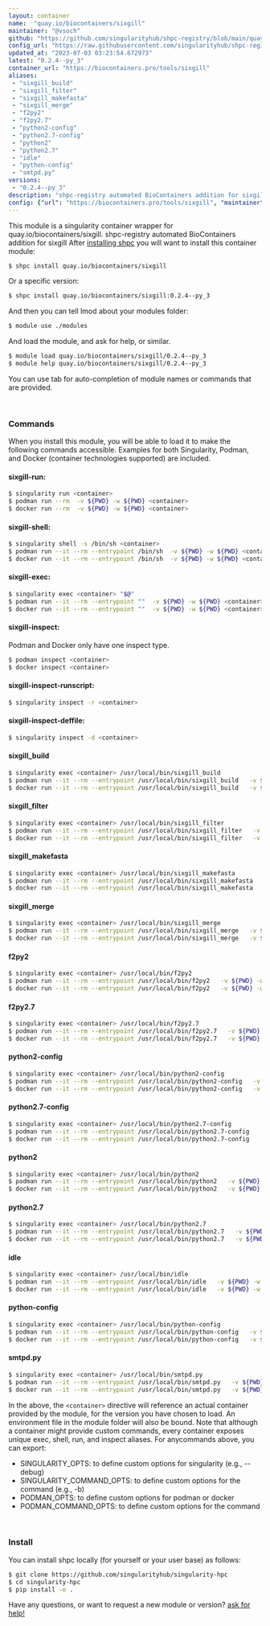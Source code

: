 ```yaml
---
layout: container
name:  "quay.io/biocontainers/sixgill"
maintainer: "@vsoch"
github: "https://github.com/singularityhub/shpc-registry/blob/main/quay.io/biocontainers/sixgill/container.yaml"
config_url: "https://raw.githubusercontent.com/singularityhub/shpc-registry/main/quay.io/biocontainers/sixgill/container.yaml"
updated_at: "2023-07-03 03:23:54.672973"
latest: "0.2.4--py_3"
container_url: "https://biocontainers.pro/tools/sixgill"
aliases:
 - "sixgill_build"
 - "sixgill_filter"
 - "sixgill_makefasta"
 - "sixgill_merge"
 - "f2py2"
 - "f2py2.7"
 - "python2-config"
 - "python2.7-config"
 - "python2"
 - "python2.7"
 - "idle"
 - "python-config"
 - "smtpd.py"
versions:
 - "0.2.4--py_3"
description: "shpc-registry automated BioContainers addition for sixgill"
config: {"url": "https://biocontainers.pro/tools/sixgill", "maintainer": "@vsoch", "description": "shpc-registry automated BioContainers addition for sixgill", "latest": {"0.2.4--py_3": "sha256:c4ff3e41f2af17e3a2ac0e540c3438950a62a7f5cf48b5ffa16abd3377b17007"}, "tags": {"0.2.4--py_3": "sha256:c4ff3e41f2af17e3a2ac0e540c3438950a62a7f5cf48b5ffa16abd3377b17007"}, "docker": "quay.io/biocontainers/sixgill", "aliases": {"sixgill_build": "/usr/local/bin/sixgill_build", "sixgill_filter": "/usr/local/bin/sixgill_filter", "sixgill_makefasta": "/usr/local/bin/sixgill_makefasta", "sixgill_merge": "/usr/local/bin/sixgill_merge", "f2py2": "/usr/local/bin/f2py2", "f2py2.7": "/usr/local/bin/f2py2.7", "python2-config": "/usr/local/bin/python2-config", "python2.7-config": "/usr/local/bin/python2.7-config", "python2": "/usr/local/bin/python2", "python2.7": "/usr/local/bin/python2.7", "idle": "/usr/local/bin/idle", "python-config": "/usr/local/bin/python-config", "smtpd.py": "/usr/local/bin/smtpd.py"}}
---
```


This module is a singularity container wrapper for quay.io/biocontainers/sixgill.
shpc-registry automated BioContainers addition for sixgill
After [installing shpc](#install) you will want to install this container module:


```bash
$ shpc install quay.io/biocontainers/sixgill
```

Or a specific version:

```bash
$ shpc install quay.io/biocontainers/sixgill:0.2.4--py_3
```

And then you can tell lmod about your modules folder:

```bash
$ module use ./modules
```

And load the module, and ask for help, or similar.

```bash
$ module load quay.io/biocontainers/sixgill/0.2.4--py_3
$ module help quay.io/biocontainers/sixgill/0.2.4--py_3
```

You can use tab for auto-completion of module names or commands that are provided.

<br>

### Commands

When you install this module, you will be able to load it to make the following commands accessible.
Examples for both Singularity, Podman, and Docker (container technologies supported) are included.

#### sixgill-run:

```bash
$ singularity run <container>
$ podman run --rm  -v ${PWD} -w ${PWD} <container>
$ docker run --rm  -v ${PWD} -w ${PWD} <container>
```

#### sixgill-shell:

```bash
$ singularity shell -s /bin/sh <container>
$ podman run --it --rm --entrypoint /bin/sh  -v ${PWD} -w ${PWD} <container>
$ docker run --it --rm --entrypoint /bin/sh  -v ${PWD} -w ${PWD} <container>
```

#### sixgill-exec:

```bash
$ singularity exec <container> "$@"
$ podman run --it --rm --entrypoint ""  -v ${PWD} -w ${PWD} <container> "$@"
$ docker run --it --rm --entrypoint ""  -v ${PWD} -w ${PWD} <container> "$@"
```

#### sixgill-inspect:

Podman and Docker only have one inspect type.

```bash
$ podman inspect <container>
$ docker inspect <container>
```

#### sixgill-inspect-runscript:

```bash
$ singularity inspect -r <container>
```

#### sixgill-inspect-deffile:

```bash
$ singularity inspect -d <container>
```


#### sixgill_build

```bash
$ singularity exec <container> /usr/local/bin/sixgill_build
$ podman run --it --rm --entrypoint /usr/local/bin/sixgill_build   -v ${PWD} -w ${PWD} <container> -c " $@"
$ docker run --it --rm --entrypoint /usr/local/bin/sixgill_build   -v ${PWD} -w ${PWD} <container> -c " $@"
```


#### sixgill_filter

```bash
$ singularity exec <container> /usr/local/bin/sixgill_filter
$ podman run --it --rm --entrypoint /usr/local/bin/sixgill_filter   -v ${PWD} -w ${PWD} <container> -c " $@"
$ docker run --it --rm --entrypoint /usr/local/bin/sixgill_filter   -v ${PWD} -w ${PWD} <container> -c " $@"
```


#### sixgill_makefasta

```bash
$ singularity exec <container> /usr/local/bin/sixgill_makefasta
$ podman run --it --rm --entrypoint /usr/local/bin/sixgill_makefasta   -v ${PWD} -w ${PWD} <container> -c " $@"
$ docker run --it --rm --entrypoint /usr/local/bin/sixgill_makefasta   -v ${PWD} -w ${PWD} <container> -c " $@"
```


#### sixgill_merge

```bash
$ singularity exec <container> /usr/local/bin/sixgill_merge
$ podman run --it --rm --entrypoint /usr/local/bin/sixgill_merge   -v ${PWD} -w ${PWD} <container> -c " $@"
$ docker run --it --rm --entrypoint /usr/local/bin/sixgill_merge   -v ${PWD} -w ${PWD} <container> -c " $@"
```


#### f2py2

```bash
$ singularity exec <container> /usr/local/bin/f2py2
$ podman run --it --rm --entrypoint /usr/local/bin/f2py2   -v ${PWD} -w ${PWD} <container> -c " $@"
$ docker run --it --rm --entrypoint /usr/local/bin/f2py2   -v ${PWD} -w ${PWD} <container> -c " $@"
```


#### f2py2.7

```bash
$ singularity exec <container> /usr/local/bin/f2py2.7
$ podman run --it --rm --entrypoint /usr/local/bin/f2py2.7   -v ${PWD} -w ${PWD} <container> -c " $@"
$ docker run --it --rm --entrypoint /usr/local/bin/f2py2.7   -v ${PWD} -w ${PWD} <container> -c " $@"
```


#### python2-config

```bash
$ singularity exec <container> /usr/local/bin/python2-config
$ podman run --it --rm --entrypoint /usr/local/bin/python2-config   -v ${PWD} -w ${PWD} <container> -c " $@"
$ docker run --it --rm --entrypoint /usr/local/bin/python2-config   -v ${PWD} -w ${PWD} <container> -c " $@"
```


#### python2.7-config

```bash
$ singularity exec <container> /usr/local/bin/python2.7-config
$ podman run --it --rm --entrypoint /usr/local/bin/python2.7-config   -v ${PWD} -w ${PWD} <container> -c " $@"
$ docker run --it --rm --entrypoint /usr/local/bin/python2.7-config   -v ${PWD} -w ${PWD} <container> -c " $@"
```


#### python2

```bash
$ singularity exec <container> /usr/local/bin/python2
$ podman run --it --rm --entrypoint /usr/local/bin/python2   -v ${PWD} -w ${PWD} <container> -c " $@"
$ docker run --it --rm --entrypoint /usr/local/bin/python2   -v ${PWD} -w ${PWD} <container> -c " $@"
```


#### python2.7

```bash
$ singularity exec <container> /usr/local/bin/python2.7
$ podman run --it --rm --entrypoint /usr/local/bin/python2.7   -v ${PWD} -w ${PWD} <container> -c " $@"
$ docker run --it --rm --entrypoint /usr/local/bin/python2.7   -v ${PWD} -w ${PWD} <container> -c " $@"
```


#### idle

```bash
$ singularity exec <container> /usr/local/bin/idle
$ podman run --it --rm --entrypoint /usr/local/bin/idle   -v ${PWD} -w ${PWD} <container> -c " $@"
$ docker run --it --rm --entrypoint /usr/local/bin/idle   -v ${PWD} -w ${PWD} <container> -c " $@"
```


#### python-config

```bash
$ singularity exec <container> /usr/local/bin/python-config
$ podman run --it --rm --entrypoint /usr/local/bin/python-config   -v ${PWD} -w ${PWD} <container> -c " $@"
$ docker run --it --rm --entrypoint /usr/local/bin/python-config   -v ${PWD} -w ${PWD} <container> -c " $@"
```


#### smtpd.py

```bash
$ singularity exec <container> /usr/local/bin/smtpd.py
$ podman run --it --rm --entrypoint /usr/local/bin/smtpd.py   -v ${PWD} -w ${PWD} <container> -c " $@"
$ docker run --it --rm --entrypoint /usr/local/bin/smtpd.py   -v ${PWD} -w ${PWD} <container> -c " $@"
```



In the above, the `<container>` directive will reference an actual container provided
by the module, for the version you have chosen to load. An environment file in the
module folder will also be bound. Note that although a container
might provide custom commands, every container exposes unique exec, shell, run, and
inspect aliases. For anycommands above, you can export:

 - SINGULARITY_OPTS: to define custom options for singularity (e.g., --debug)
 - SINGULARITY_COMMAND_OPTS: to define custom options for the command (e.g., -b)
 - PODMAN_OPTS: to define custom options for podman or docker
 - PODMAN_COMMAND_OPTS: to define custom options for the command

<br>

### Install

You can install shpc locally (for yourself or your user base) as follows:

```bash
$ git clone https://github.com/singularityhub/singularity-hpc
$ cd singularity-hpc
$ pip install -e .
```

Have any questions, or want to request a new module or version? [ask for help!](https://github.com/singularityhub/singularity-hpc/issues)